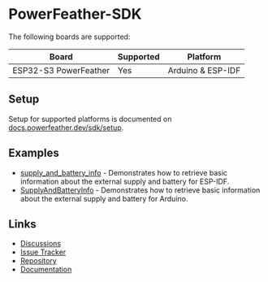# PowerFeather-SDK

The following boards are supported:

| Board                 | Supported | Platform          |
|-----------------------|-----------|-------------------|
| ESP32-S3 PowerFeather | Yes       | Arduino & ESP-IDF |

## Setup

Setup for supported platforms is documented on [docs.powerfeather.dev/sdk/setup](https://docs.powerfeather.dev/sdk/setup).

## Examples

- [supply_and_battery_info](https://github.com/PowerFeather/powerfeather-sdk/tree/main/examples/supply_and_battery_info) - Demonstrates how to retrieve basic information about the external supply and battery for ESP-IDF.
- [SupplyAndBatteryInfo](https://github.com/PowerFeather/powerfeather-sdk/tree/main/examples/SupplyAndBatteryInfo) - Demonstrates how to retrieve basic information about the external supply and battery for Arduino.

## Links

- [Discussions](https://forum.powerfeather.dev/t/firmware-sdk)
- [Issue Tracker](https://github.com/PowerFeather/powerfeather-sdk/issues)
- [Repository](https://github.com/PowerFeather/powerfeather-sdk.git)
- [Documentation](https://docs.powerfeather.dev/category/sdk)
